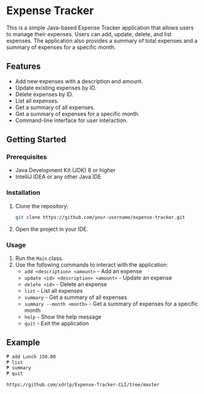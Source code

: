 # Expense Tracker

This is a simple Java-based Expense Tracker application that allows users to manage their expenses. Users can add, update, delete, and list expenses. The application also provides a summary of total expenses and a summary of expenses for a specific month.

## Features
- Add new expenses with a description and amount.
- Update existing expenses by ID.
- Delete expenses by ID.
- List all expenses.
- Get a summary of all expenses.
- Get a summary of expenses for a specific month.
- Command-line interface for user interaction.

## Getting Started

### Prerequisites
- Java Development Kit (JDK) 8 or higher
- IntelliJ IDEA or any other Java IDE

### Installation
1. Clone the repository:
    ```sh
    git clone https://github.com/your-username/expense-tracker.git
    ```
2. Open the project in your IDE.

### Usage
1. Run the `Main` class.
2. Use the following commands to interact with the application:
    - `add <description> <amount>` - Add an expense
    - `update <id> <description> <amount>` - Update an expense
    - `delete <id>` - Delete an expense
    - `list` - List all expenses
    - `summary` - Get a summary of all expenses
    - `summary --month <month>` - Get a summary of expenses for a specific month
    - `help` - Show the help message
    - `quit` - Exit the application

## Example
```sh
₱ add Lunch 150.00
₱ list
₱ summary
₱ quit

https://github.com/xdrlp/Expense-Tracker-CLI/tree/master
